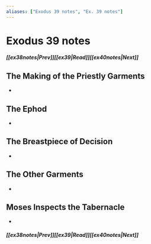 ```yaml
---
aliases: ["Exodus 39 notes", "Ex. 39 notes"]
---
```

# Exodus 39 notes
##### <span class=arrow-left></span>[[ex38notes|Prev]]<span class=navigation-separator></span>[[ex39|Read]]<span class=navigation-separator></span>[[ex40notes|Next]]<span class=arrow-right></span>
## The Making of the Priestly Garments
- 
## The Ephod
- 
## The Breastpiece of Decision
- 
## The Other Garments
- 
## Moses Inspects the Tabernacle
- 
##### <span class=arrow-left></span>[[ex38notes|Prev]]<span class=navigation-separator></span>[[ex39|Read]]<span class=navigation-separator></span>[[ex40notes|Next]]<span class=arrow-right></span>
